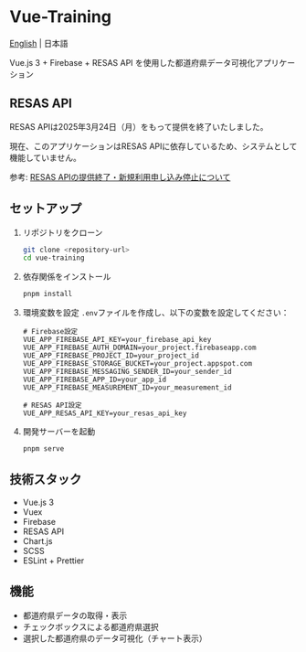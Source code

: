 # Vue-Training

[English](./docs/lang/en.md) | 日本語

Vue.js 3 + Firebase + RESAS API を使用した都道府県データ可視化アプリケーション

## RESAS API

RESAS APIは2025年3月24日（月）をもって提供を終了いたしました。

現在、このアプリケーションはRESAS APIに依存しているため、システムとして機能していません。

参考: [RESAS APIの提供終了・新規利用申し込み停止について](https://opendata.resas-portal.go.jp/docs/api/v1/index.html)

## セットアップ

1. リポジトリをクローン

   ```bash
   git clone <repository-url>
   cd vue-training
   ```

2. 依存関係をインストール

   ```bash
   pnpm install
   ```

3. 環境変数を設定
   `.env`ファイルを作成し、以下の変数を設定してください：

   ```env
   # Firebase設定
   VUE_APP_FIREBASE_API_KEY=your_firebase_api_key
   VUE_APP_FIREBASE_AUTH_DOMAIN=your_project.firebaseapp.com
   VUE_APP_FIREBASE_PROJECT_ID=your_project_id
   VUE_APP_FIREBASE_STORAGE_BUCKET=your_project.appspot.com
   VUE_APP_FIREBASE_MESSAGING_SENDER_ID=your_sender_id
   VUE_APP_FIREBASE_APP_ID=your_app_id
   VUE_APP_FIREBASE_MEASUREMENT_ID=your_measurement_id

   # RESAS API設定
   VUE_APP_RESAS_API_KEY=your_resas_api_key
   ```

4. 開発サーバーを起動

   ```bash
   pnpm serve
   ```

## 技術スタック

- Vue.js 3
- Vuex
- Firebase
- RESAS API
- Chart.js
- SCSS
- ESLint + Prettier

## 機能

- 都道府県データの取得・表示
- チェックボックスによる都道府県選択
- 選択した都道府県のデータ可視化（チャート表示）
